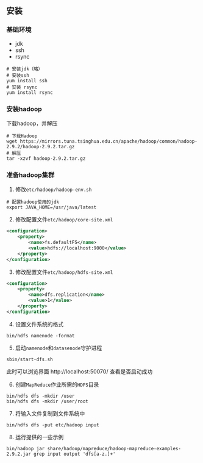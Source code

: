 ## 安装

### 基础环境

-  jdk
-  ssh
-  rsync
  
```shell
# 安装jdk（略）
# 安装ssh
yum install ssh
# 安装 rsync
yum install rsync
```

### 安装hadoop

下载hadoop，并解压

```shell
# 下载Hadoop
wget https://mirrors.tuna.tsinghua.edu.cn/apache/hadoop/common/hadoop-2.9.2/hadoop-2.9.2.tar.gz
# 解压
tar -xzvf hadoop-2.9.2.tar.gz
```

### 准备hadoop集群

1. 修改`etc/hadoop/hadoop-env.sh`

```shell
# 配置hadoop使用的jdk
export JAVA_HOME=/usr/java/latest
```

2. 修改配置文件`etc/hadoop/core-site.xml`

```xml
<configuration>
    <property>
        <name>fs.defaultFS</name>
        <value>hdfs://localhost:9000</value>
    </property>
</configuration>
```

3. 修改配置文件`etc/hadoop/hdfs-site.xml`

```xml
<configuration>
    <property>
        <name>dfs.replication</name>
        <value>1</value>
    </property>
</configuration>
```

4. 设置文件系统的格式

```shell
bin/hdfs namenode -format
```

5. 启动`namenode`和`datasenode`守护进程
   
```shell
sbin/start-dfs.sh
```

此时可以浏览界面 http://localhost:50070/ 查看是否启动成功

6. 创建`MapReduce`作业所需的`HDFS`目录

```shell
bin/hdfs dfs -mkdir /user
bin/hdfs dfs -mkdir /user/root
```

7. 将输入文件复制到文件系统中
   
```shell
bin/hdfs dfs -put etc/hadoop input
```

8. 运行提供的一些示例
   
```shell
bin/hadoop jar share/hadoop/mapreduce/hadoop-mapreduce-examples-2.9.2.jar grep input output 'dfs[a-z.]+'
```